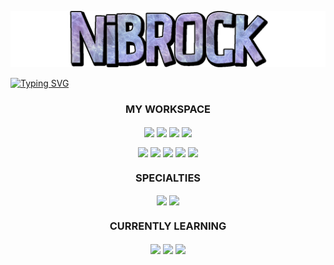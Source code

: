 ![Nibrock Banner](./assets/Nibrock%20Transparent.png)

[![Typing SVG](https://readme-typing-svg.herokuapp.com?font=Silkscreen&size=50&pause=1000&color=8B0CF7&center=true&width=1500&height=100&lines=Freelance+Designer)](https://git.io/typing-svg)

<h3 align="center">
MY WORKSPACE
</h3>
<p align="center">
<img align="center" height="25" src="https://img.shields.io/badge/Windows%2010-0078D6?style=for-the-badge&logo=windows&logoColor=white">
<img align="center" height="25" src="https://img.shields.io/badge/Intel%20-Core_i9_11th-0071C5?style=for-the-badge&logo=intel&logoColor=white">
<img align="center" height="25" src="https://img.shields.io/badge/RAM-64GB-%230071C5.svg?&style=for-the-badge&logoColor=white">
<img align="center" height="25" src="https://img.shields.io/badge/NVIDIA-RTX 3090-76B900?style=for-the-badge&logo=nvidia&logoColor=white">
</p>

<p align="center">
<img align="center" height="20" src="https://img.shields.io/badge/Google_chrome-4285F4?style=for-the-badge&logo=Google-chrome&logoColor=white">
<img align="center" height="20" src="https://img.shields.io/badge/Adobe%20Creative%20Cloud-DA1F26?style=for-the-badge&logo=Adobe%20Creative%20Cloud&logoColor=white">
<img align="center" height="20" src="https://img.shields.io/badge/Microsoft_Office-D83B01?style=for-the-badge&logo=microsoft-office&logoColor=white">
<img align="center" height="20" src="https://img.shields.io/badge/Notepad++-90E59A.svg?style=for-the-badge&logo=notepad%2B%2B&logoColor=black">
<img align="center" height="20" src="https://img.shields.io/badge/iOS-000000?style=for-the-badge&logo=ios&logoColor=white">
</p>

<h3 align="center">
SPECIALTIES
</h3>

<p align="center">
<img align="center" height="25" src="https://img.shields.io/badge/adobe%20photoshop-%2331A8FF.svg?style=for-the-badge&logo=adobe%20photoshop&logoColor=white">
<img align="center" height="25" src="https://img.shields.io/badge/Microsoft_Excel-217346?style=for-the-badge&logo=microsoft-excel&logoColor=white">
</p>

<h3 align="center">
CURRENTLY LEARNING
</h3>

<p align="center">
<img align="center" height="20" src="https://img.shields.io/badge/adobe%20illustrator-%23FF9A00.svg?style=for-the-badge&logo=adobe%20illustrator&logoColor=white">
<img align="center" height="20" src="https://img.shields.io/badge/IntelliJ_IDEA-000000.svg?style=for-the-badge&logo=intellij-idea&logoColor=white">
<img align="center" height="20" src="https://img.shields.io/badge/java-%23ED8B00.svg?style=for-the-badge&logo=java&logoColor=white">
</p>


<!--
**Nibrock/nibrock** is a ✨ _special_ ✨ repository because its `README.md` (this file) appears on your GitHub profile.

Here are some ideas to get you started:

- 🔭 I’m currently working on ...
- 🌱 I’m currently learning ...
- 👯 I’m looking to collaborate on ...
- 🤔 I’m looking for help with ...
- 💬 Ask me about ...
- 📫 How to reach me: ...
- 😄 Pronouns: ...
- ⚡ Fun fact: ...
-->

